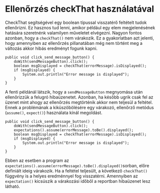 # Ellenőrzés checkThat használatával

CheckThat segítségével egy boolean típussal visszatérő feltételt tudok ellenőrizni. Ez hasznos tud lenni, amikor például egy elem megjelenésének hatására szeretnénk valamilyen műveletet elvégezni. Nagyon fontos azonban, hogy a `checkThat()` nem várakozik. Ez a gyakorlatban azt jelenti, hogy amennyiben az ellenőrzés pillanatában még nem történt meg a változás akkor hibás eredményt fogunk kapni.

```
public void click_send_message_button() {
    doWith(sendMessageButton).click();
    boolean msgDisplayed = checkThat(errorMessage).isDisplayed();
    if (msgDisplayed) {
        System.out.println("Error message is displayed");
    }
}
```

A fenti példánál látszik, hogy a `sendMessageButton` megnyomása után ellenőrizzük a felugró hibaüzenetet. Azonban, ha később ugrik csak fel az üzenet mint ahogy az ellenőrzés megtörténik akkor nem teljesül a feltétel. Ennek a problémának a kiküszöbölésére egy várakozó, ellenőrző metódus (`assume()`, `expect()`) használata kínál megoldást. 

```
public void click_send_message_button() {
    doWith(sendMessageButton).click();
    expectations().assume(errorMessage).toBe().displayed();
    boolean msgDisplayed = checkThat(errorMessage).isDisplayed();
    if (msgDisplayed) {
        System.out.println("Error message is displayed");
    }
}
```

Ebben az esetben a program az `expectations().assume(errorMessage).toBe().displayed()`sorban, előre definiált ideig várakozik. Ha a feltétel teljesült, a következő `checkThat()` függvény is a helyes eredménnyel fog visszatérni. Amennyiben az `expectation()` kicsúszik a várakozási időből a reportban hibaüzenet lesz látható.